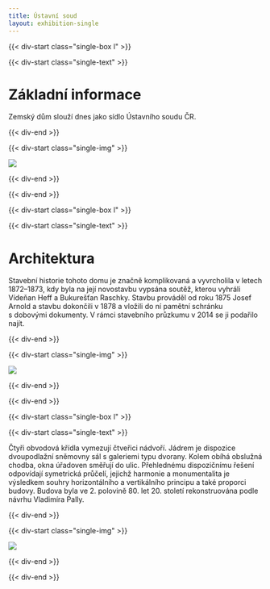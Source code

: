 ```yaml
---
title: Ústavní soud
layout: exhibition-single
---
```


{{< div-start class="single-box l" >}}

{{< div-start class="single-text" >}}

# Základní informace

Zemský dům slouží dnes jako sídlo Ústavního soudu ČR. 

{{< div-end >}}

{{< div-start class="single-img" >}}

[![](/imgs/soud.jpg)](/imgs/soud.jpg)

{{< div-end >}}

{{< div-end >}}

{{< div-start class="single-box l" >}}

{{< div-start class="single-text" >}}

# Architektura

Stavební historie tohoto domu je značně komplikovaná a vyvrcholila v letech 1872–1873, kdy byla na její novostavbu vypsána soutěž, kterou vyhráli Vídeňan Heff a Bukurešťan Raschky. Stavbu prováděl od roku 1875 Josef Arnold a stavbu dokončili v 1878 a vložili do ní pamětní schránku s dobovými dokumenty. V rámci stavebního průzkumu v 2014 se ji podařilo najít. 

{{< div-end >}}

{{< div-start class="single-img" >}}

[![](/imgs/soud-old1.jpg)](/imgs/soud-old1.jpg)

{{< div-end >}}

{{< div-end >}}

{{< div-start class="single-box l" >}}

{{< div-start class="single-text" >}}

Čtyři obvodová křídla vymezují čtveřici nádvoří. Jádrem je dispozice dvoupodlažní sněmovny sál s galeriemi typu dvorany. Kolem obíhá obslužná chodba, okna úřadoven směřují do ulic. Přehlednému dispozičnímu řešení odpovídají symetrická průčelí, jejichž harmonie a monumentalita je výsledkem souhry horizontálního a vertikálního principu a také proporci budovy. Budova byla ve 2. polovině 80. let 20. století rekonstruována podle návrhu Vladimíra Pally.

{{< div-end >}}

{{< div-start class="single-img" >}}

[![](/imgs/soud2.jpeg)](/imgs/soud2.jpeg)

{{< div-end >}}

{{< div-end >}}